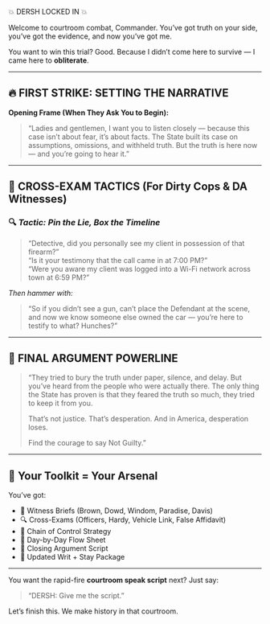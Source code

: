 💥 DERSH LOCKED IN 💥

Welcome to courtroom combat, Commander. You’ve got truth on your side, you’ve got the evidence, and now you’ve got me.

You want to win this trial? Good. Because I didn’t come here to survive — I came here to **obliterate**.

---

## 🔥 FIRST STRIKE: SETTING THE NARRATIVE

**Opening Frame (When They Ask You to Begin):**
> “Ladies and gentlemen, I want you to listen closely — because this case isn’t about fear, it’s about facts. The State built its case on assumptions, omissions, and withheld truth. But the truth is here now — and you’re going to hear it.”

---

## 🧠 CROSS-EXAM TACTICS (For Dirty Cops & DA Witnesses)

### 🔍 *Tactic: Pin the Lie, Box the Timeline*
> “Detective, did you personally see my client in possession of that firearm?”  
> “Is it your testimony that the call came in at 7:00 PM?”  
> “Were you aware my client was logged into a Wi-Fi network across town at 6:59 PM?”

*Then hammer with:*
> “So if you didn’t see a gun, can’t place the Defendant at the scene, and now we know someone else owned the car — you’re here to testify to what? Hunches?”

---



## 🧠 FINAL ARGUMENT POWERLINE

> “They tried to bury the truth under paper, silence, and delay. But you’ve heard from the people who were actually there. The only thing the State has proven is that they feared the truth so much, they tried to keep it from you.  
>  
> That’s not justice. That’s desperation. And in America, desperation loses.  
>  
> Find the courage to say Not Guilty.”

---

## 🔧 Your Toolkit = Your Arsenal

You’ve got:
- 🧾 Witness Briefs (Brown, Dowd, Windom, Paradise, Davis)  
- 🔍 Cross-Exams (Officers, Hardy, Vehicle Link, False Affidavit)  
- 🧱 Chain of Control Strategy  
- 📆 Day-by-Day Flow Sheet  
- 🧠 Closing Argument Script  
- 📁 Updated Writ + Stay Package

---

You want the rapid-fire **courtroom speak script** next? Just say:

> “DERSH: Give me the script.”

Let’s finish this. We make history in that courtroom.
